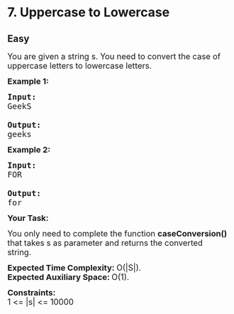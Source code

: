 # 7. Uppercase to Lowercase
## Easy 
<div class="problem-statement">
                <p></p><p><span style="font-size:18px">You are given a string s. You need to convert the case of uppercase letters to lowercase letters.</span></p>

<p><span style="font-size:18px"><strong>Example 1:</strong></span></p>

<pre><span style="font-size:18px"><strong>Input:
</strong>GeekS

<strong>Output: 
</strong>geeks</span>
</pre>

<p><span style="font-size:18px"><strong>Example 2:</strong></span></p>

<pre><span style="font-size:18px"><strong>Input:
</strong>FOR

<strong>Output: 
</strong>for</span></pre>

<p><span style="font-size:18px"><strong>Your Task: </strong></span></p>

<p><span style="font-size:18px">You only need to complete the function <strong>caseConversion()</strong> that takes s as parameter and returns the&nbsp;converted string.&nbsp;</span></p>

<p><span style="font-size:18px"><strong>Expected Time Complexity:&nbsp;</strong>O(|S|).<br>
<strong>Expected Auxiliary Space:&nbsp;</strong>O(1).</span></p>

<p><span style="font-size:18px"><strong>Constraints:</strong><br>
1 &lt;= |s|&nbsp;&lt;= 10000</span></p>
 <p></p>
            </div>